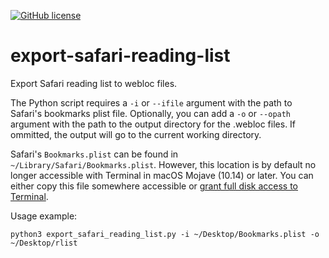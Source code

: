 [![GitHub license](https://img.shields.io/badge/license-MIT-blue.svg?style=flat-square)](https://raw.githubusercontent.com/manbearwiz/youtube-dl-server/master/LICENSE)

# export-safari-reading-list

Export Safari reading list to webloc files.

The Python script requires a `-i` or `--ifile` argument with the path to Safari's bookmarks plist file. Optionally, you can add a `-o` or `--opath` argument with the path to the output directory for the .webloc files. If ommitted, the output will go to the current working directory.

Safari's `Bookmarks.plist` can be found in `~/Library/Safari/Bookmarks.plist`. However, this location is by default no longer accessible with Terminal in macOS Mojave (10.14) or later. You can either copy this file somewhere accessible or [grant full disk access to Terminal](https://appletoolbox.com/seeing-error-operation-not-permitted-in-macos-mojave/).

Usage example:
```shell
python3 export_safari_reading_list.py -i ~/Desktop/Bookmarks.plist -o ~/Desktop/rlist
```

